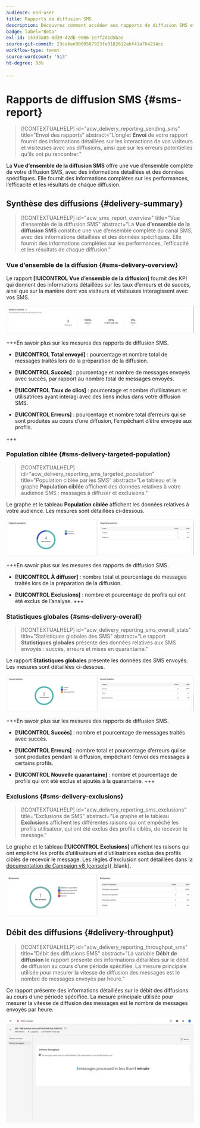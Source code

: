 ```yaml
---
audience: end-user
title: Rapports de diffusion SMS
description: Découvrez comment accéder aux rapports de diffusion SMS et les utiliser.
badge: label="Beta"
exl-id: 153d3a85-0d39-42db-9906-1e7f2d1d5bae
source-git-commit: 23ca6ee9008587923fe0102612abf41a764214cc
workflow-type: tm+mt
source-wordcount: '513'
ht-degree: 93%

---
```


# Rapports de diffusion SMS {#sms-report}

>[!CONTEXTUALHELP]
>id="acw_delivery_reporting_sending_sms"
>title="Envoi des rapports"
>abstract="L’onglet **Envoi** de votre rapport fournit des informations détaillées sur les interactions de vos visiteurs et visiteuses avec vos diffusions, ainsi que sur les erreurs potentielles qu’ils ont pu rencontrer."

La **Vue d’ensemble de la diffusion SMS** offre une vue d’ensemble complète de votre diffusion SMS, avec des informations détaillées et des données spécifiques. Elle fournit des informations complètes sur les performances, l’efficacité et les résultats de chaque diffusion.

## Synthèse des diffusions {#delivery-summary}

>[!CONTEXTUALHELP]
>id="acw_sms_report_overview"
>title="Vue d’ensemble de la diffusion SMS"
>abstract="La **Vue d’ensemble de la diffusion SMS** constitue une vue d’ensemble complète du canal SMS, avec des informations détaillées et des données spécifiques. Elle fournit des informations complètes sur les performances, l’efficacité et les résultats de chaque diffusion."

### Vue d’ensemble de la diffusion {#sms-delivery-overview}

Le rapport **[!UICONTROL Vue d’ensemble de la diffusion]** fournit des KPI qui donnent des informations détaillées sur les taux d’erreurs et de succès, ainsi que sur la manière dont vos visiteurs et visiteuses interagissent avec vos SMS.

![](assets/reporting_sms_3.png)

+++En savoir plus sur les mesures des rapports de diffusion SMS.

* **[!UICONTROL Total envoyé]** : pourcentage et nombre total de messages traités lors de la préparation de la diffusion.

* **[!UICONTROL Succès]** : pourcentage et nombre de messages envoyés avec succès, par rapport au nombre total de messages envoyés.

* **[!UICONTROL Taux de clics]** : pourcentage et nombre d’utilisateurs et utilisatrices ayant interagi avec des liens inclus dans votre diffusion SMS.

* **[!UICONTROL Erreurs]** : pourcentage et nombre total d’erreurs qui se sont produites au cours d’une diffusion, l’empêchant d’être envoyée aux profils.

+++


### Population ciblée {#sms-delivery-targeted-population}


>[!CONTEXTUALHELP]
>id="acw_delivery_reporting_sms_targeted_population"
>title="Population ciblée par les SMS"
>abstract="Le tableau et le graphe **Population ciblée** affichent des données relatives à votre audience SMS : messages à diffuser et exclusions."

Le graphe et le tableau **Population ciblée** affichent les données relatives à votre audience. Les mesures sont détaillées ci-dessous.

![](assets/reporting_sms_4.png)

+++En savoir plus sur les mesures des rapports de diffusion SMS.

* **[!UICONTROL À diffuser]** : nombre total et pourcentage de messages traités lors de la préparation de la diffusion.

* **[!UICONTROL Exclusions]** : nombre et pourcentage de profils qui ont été exclus de l’analyse.
+++


### Statistiques globales {#sms-delivery-overall}


>[!CONTEXTUALHELP]
>id="acw_delivery_reporting_sms_overall_stats"
>title="Statistiques globales des SMS"
>abstract="Le rapport **Statistiques globales** présente des données relatives aux SMS envoyés : succès, erreurs et mises en quarantaine."

Le rapport **Statistiques globales** présente les données des SMS envoyés. Les mesures sont détaillées ci-dessous.

![](assets/reporting_sms_5.png)

+++En savoir plus sur les mesures des rapports de diffusion SMS.

* **[!UICONTROL Succès]** : nombre et pourcentage de messages traités avec succès.

* **[!UICONTROL Erreurs]** : nombre total et pourcentage d’erreurs qui se sont produites pendant la diffusion, empêchant l’envoi des messages à certains profils.

* **[!UICONTROL Nouvelle quarantaine]** : nombre et pourcentage de profils qui ont été exclus et ajoutés à la quarantaine.
+++

### Exclusions {#sms-delivery-exclusions}


>[!CONTEXTUALHELP]
>id="acw_delivery_reporting_sms_exclusions"
>title="Exclusions de SMS"
>abstract="Le graphe et le tableau **Exclusions** affichent les différentes raisons qui ont empêché les profils utilisateur, qui ont été exclus des profils ciblés, de recevoir le message."


Le graphe et le tableau **[!UICONTROL Exclusions]** affichent les raisons qui ont empêché les profils d’utilisateurs et d’utilisatrices exclus des profils ciblés de recevoir le message. Les règles d’exclusion sont détaillées dans la [documentation de Campaign v8 (console)](https://experienceleague.adobe.com/docs/campaign/campaign-v8/send/failures/delivery-failures.html?lang=fr#sms-quarantines){_blank}.

![](assets/reporting_sms_6.png)

## Débit des diffusions {#delivery-throughput}

>[!CONTEXTUALHELP]
>id="acw_delivery_reporting_throughput_sms"
>title="Débit des diffusions SMS"
>abstract="La variable **Débit de diffusion** le rapport présente des informations détaillées sur le débit de diffusion au cours d’une période spécifiée.  La mesure principale utilisée pour mesurer la vitesse de diffusion des messages est le nombre de messages envoyés par heure."

Ce rapport présente des informations détaillées sur le débit des diffusions au cours d&#39;une période spécifiée. La mesure principale utilisée pour mesurer la vitesse de diffusion des messages est le nombre de messages envoyés par heure.

![](assets/reporting_sms_2.png)
